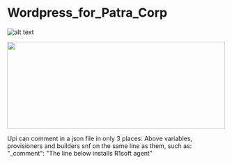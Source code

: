 # Wordpress_for_Patra_Corp

![alt text](https://user-images.githubusercontent.com/57076637/96326823-14361600-1002-11eb-9281-fccafa0c5b92.png)

<img src="https://user-images.githubusercontent.com/57076637/96326780-9e31af00-1001-11eb-9abb-8aebfa85b187.png" width="500" height="200">

Upi can comment in a json file in only 3 places: 
Above variables, provisioners and builders snf on the same line as them, such as:
"_comment": "The line below installs R1soft agent"




